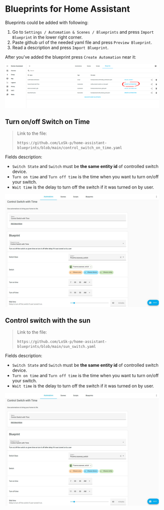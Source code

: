 # Blueprints for Home Assistant
Blueprints could be added with following:

1. Go to `Settings / Automation & Scenes / Blueprints` and press `Import Blueprint` in the lower right corner.
2. Paste github url of the needed yaml file and press `Preview Blueprint`.
3. Read a description and press `Import Blueprint`.

After you've added the blueprint press `Create Automation` near it:

![blueprints](./media/blueprints.jpg)

## Turn on/off Switch on Time

> Link to the file:
> ```
> https://github.com/LoSk-p/home-assistant-blueprints/blob/main/control_switch_on_time.yaml
> ```

Fields description:

- `Switch State` and `Switch` must be **the same entity id** of controlled switch device.
- `Turn on time` and `Turn off time` is the time when you want tu turn on/off your switch.
- `Wait time` is the delay to turn off the switch if it was turned on by user.

![create_blueprint](./media/create_blueprint.jpg)

## Control switch with the sun

> Link to the file:
> ```
> https://github.com/LoSk-p/home-assistant-blueprints/blob/main/sun_switch.yaml
> ```

Fields description:

- `Switch State` and `Switch` must be **the same entity id** of controlled switch device.
- `Turn on time` and `Turn off time` is the time when you want tu turn on/off your switch.
- `Wait time` is the delay to turn off the switch if it was turned on by user.

![create_blueprint](./media/create_blueprint.jpg)